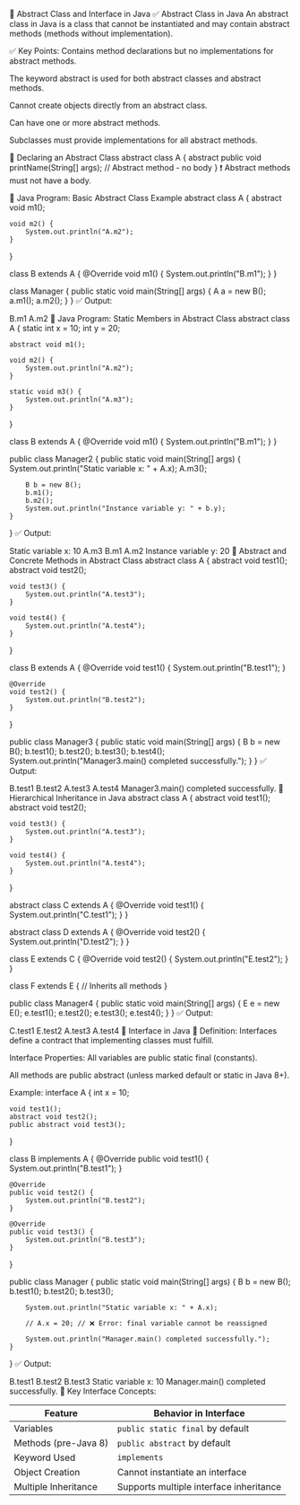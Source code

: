 🧩 Abstract Class and Interface in Java
✅ Abstract Class in Java
An abstract class in Java is a class that cannot be instantiated and may contain abstract methods (methods without implementation).

✅ Key Points:
Contains method declarations but no implementations for abstract methods.

The keyword abstract is used for both abstract classes and abstract methods.

Cannot create objects directly from an abstract class.

Can have one or more abstract methods.

Subclasses must provide implementations for all abstract methods.

🔧 Declaring an Abstract Class
abstract class A {
    abstract public void printName(String[] args); // Abstract method - no body
}
❗ Abstract methods must not have a body.

🔷 Java Program: Basic Abstract Class Example
abstract class A {
    abstract void m1();

    void m2() {
        System.out.println("A.m2");
    }
}

class B extends A {
    @Override
    void m1() {
        System.out.println("B.m1");
    }
}

class Manager {
    public static void main(String[] args) {
        A a = new B();
        a.m1();
        a.m2();
    }
}
✅ Output:

B.m1
A.m2
🔷 Java Program: Static Members in Abstract Class
abstract class A {
    static int x = 10;
    int y = 20;

    abstract void m1();

    void m2() {
        System.out.println("A.m2");
    }

    static void m3() {
        System.out.println("A.m3");
    }
}

class B extends A {
    @Override
    void m1() {
        System.out.println("B.m1");
    }
}

public class Manager2 {
    public static void main(String[] args) {
        System.out.println("Static variable x: " + A.x);
        A.m3();

        B b = new B();
        b.m1();
        b.m2();
        System.out.println("Instance variable y: " + b.y);
    }
}
✅ Output:

Static variable x: 10
A.m3
B.m1
A.m2
Instance variable y: 20
🔷 Abstract and Concrete Methods in Abstract Class
abstract class A {
    abstract void test1();
    abstract void test2();

    void test3() {
        System.out.println("A.test3");
    }

    void test4() {
        System.out.println("A.test4");
    }
}

class B extends A {
    @Override
    void test1() {
        System.out.println("B.test1");
    }

    @Override
    void test2() {
        System.out.println("B.test2");
    }
}

public class Manager3 {
    public static void main(String[] args) {
        B b = new B();
        b.test1();
        b.test2();
        b.test3();
        b.test4();
        System.out.println("Manager3.main() completed successfully.");
    }
}
✅ Output:

B.test1
B.test2
A.test3
A.test4
Manager3.main() completed successfully.
🔷 Hierarchical Inheritance in Java
abstract class A {
    abstract void test1();
    abstract void test2();

    void test3() {
        System.out.println("A.test3");
    }

    void test4() {
        System.out.println("A.test4");
    }
}

abstract class C extends A {
    @Override
    void test1() {
        System.out.println("C.test1");
    }
}

abstract class D extends A {
    @Override
    void test2() {
        System.out.println("D.test2");
    }
}

class E extends C {
    @Override
    void test2() {
        System.out.println("E.test2");
    }
}

class F extends E {
    // Inherits all methods
}

public class Manager4 {
    public static void main(String[] args) {
        E e = new E();
        e.test1();
        e.test2();
        e.test3();
        e.test4();
    }
}
✅ Output:

C.test1
E.test2
A.test3
A.test4
🔷 Interface in Java
📜 Definition:
Interfaces define a contract that implementing classes must fulfill.

Interface Properties:
All variables are public static final (constants).

All methods are public abstract (unless marked default or static in Java 8+).

Example:
interface A {
    int x = 10;

    void test1();
    abstract void test2();
    public abstract void test3();
}

class B implements A {
    @Override
    public void test1() {
        System.out.println("B.test1");
    }

    @Override
    public void test2() {
        System.out.println("B.test2");
    }

    @Override
    public void test3() {
        System.out.println("B.test3");
    }
}

public class Manager {
    public static void main(String[] args) {
        B b = new B();
        b.test1();
        b.test2();
        b.test3();

        System.out.println("Static variable x: " + A.x);

        // A.x = 20; // ❌ Error: final variable cannot be reassigned

        System.out.println("Manager.main() completed successfully.");
    }
}
✅ Output:

B.test1
B.test2
B.test3
Static variable x: 10
Manager.main() completed successfully.
🔑 Key Interface Concepts:

| Feature              | Behavior in Interface                   |
| -------------------- | --------------------------------------- |
| Variables            | `public static final` by default        |
| Methods (pre-Java 8) | `public abstract` by default            |
| Keyword Used         | `implements`                            |
| Object Creation      | Cannot instantiate an interface         |
| Multiple Inheritance | Supports multiple interface inheritance |
